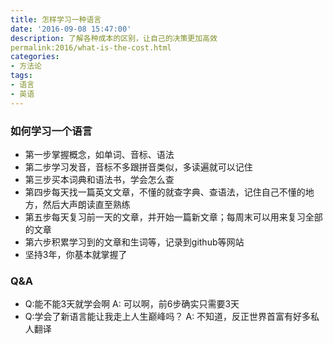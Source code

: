 ```yaml
---
title: 怎样学习一种语言
date: '2016-09-08 15:47:00'
description: 了解各种成本的区别，让自己的决策更加高效
permalink:2016/what-is-the-cost.html
categories:
- 方法论
tags:
- 语言
- 英语
---
```


### 如何学习一个语言

* 第一步掌握概念，如单词、音标、语法
* 第二步学习发音，音标不多跟拼音类似，多读遍就可以记住
* 第三步买本词典和语法书，学会怎么查
* 第四步每天找一篇英文文章，不懂的就查字典、查语法，记住自己不懂的地方，然后大声朗读直至熟练
* 第五步每天复习前一天的文章，并开始一篇新文章；每周末可以用来复习全部的文章
* 第六步积累学习到的文章和生词等，记录到github等网站
* 坚持3年，你基本就掌握了

### Q&A

* Q:能不能3天就学会啊 A: 可以啊，前6步确实只需要3天
* Q:学会了新语言能让我走上人生巅峰吗？ A: 不知道，反正世界首富有好多私人翻译
